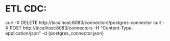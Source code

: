 # ETL CDC:

 curl -X DELETE http://localhost:8083/connectors/postgres-connector
 curl -X POST http://localhost:8083/connectors -H "Content-Type: application/json" -d {postgres_connector.json}

